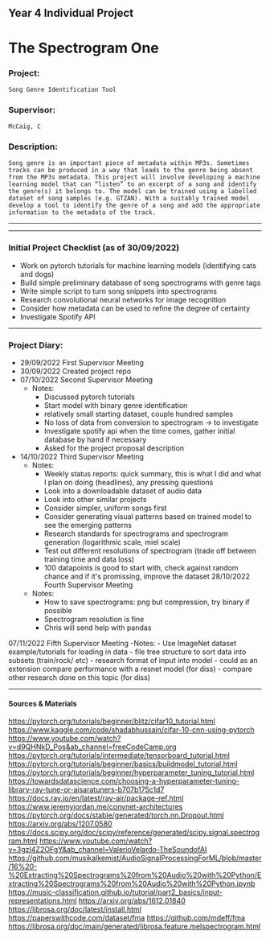 ## Year 4 Individual Project

# The Spectrogram One

### Project:
    Song Genre Identification Tool
### Supervisor:
    McCaig, C
### Description:
    Song genre is an important piece of metadata within MP3s. Sometimes tracks can be produced in a way that leads to the genre being absent from the MP3s metadata. This project will involve developing a machine learning model that can “listen” to an excerpt of a song and identify the genre(s) it belongs to. The model can be trained using a labelled dataset of song samples (e.g. GTZAN). With a suitably trained model  develop a tool to identify the genre of a song and add the appropriate information to the metadata of the track.

***



***

### Initial Project Checklist (as of 30/09/2022)
- Work on pytorch tutorials for machine learning models (identifying cats and dogs)
- Build simple preliminary database of song spectrograms with genre tags
- Write simple script to turn song snippets into spectrograms
- Research convolutional neural networks for image recognition
- Consider how metadata can be used to refine the degree of certainty
- Investigate Spotify API


***

### Project Diary:
- 29/09/2022 First Supervisor Meeting
- 30/09/2022 Created project repo
- 07/10/2022 Second Supervisor Meeting
    - Notes:
        - Discussed pytorch tutorials
        - Start model with binary genre identification
        - relatively small starting dataset, couple hundred samples
        - No loss of data from conversion to spectrogram -> to investigate
        - Investigate spotify api when the time comes, gather initial database by hand if necessary
        - Asked for the project proposal description
- 14/10/2022 Third Supervisor Meeting
    - Notes:
        - Weekly status reports: quick summary, this is what I did and what I plan on doing (headlines), any pressing questions 
        - Look into a downloadable dataset of audio data
        - Look into other similar projects
        - Consider simpler, uniform songs first
        - Consider generating visual patterns based on trained model to see the emerging patterns
        - Research standards for spectrograms and spectrogram generation (logarithmic scale, miel scale)
        - Test out different resolutions of spectrogram (trade off between training time and data loss)
        - 100 datapoints is good to start with, check against random chance and if it's promissing, improve the dataset
28/10/2022 Fourth Supervisor Meeting
    - Notes:
        - How to save spectrograms: png but compression, try binary if possible
        - Spectrogram resolution is fine
        - Chris will send help with pandas

07/11/2022 Fifth Supervisor Meeting
    -Notes:
        - Use ImageNet dataset example/tutorials for loading in data
        - file tree structure to sort data into subsets (train/rock/ etc)
        - research format of input into model
        - could as an extension compare performance with a resnet model (for diss)
        - compare other research done on this topic (for diss)


***

#### Sources & Materials

https://pytorch.org/tutorials/beginner/blitz/cifar10_tutorial.html
https://www.kaggle.com/code/shadabhussain/cifar-10-cnn-using-pytorch
https://www.youtube.com/watch?v=d9QHNkD_Pos&ab_channel=freeCodeCamp.org
https://pytorch.org/tutorials/intermediate/tensorboard_tutorial.html
https://pytorch.org/tutorials/beginner/basics/buildmodel_tutorial.html
https://pytorch.org/tutorials/beginner/hyperparameter_tuning_tutorial.html
https://towardsdatascience.com/choosing-a-hyperparameter-tuning-library-ray-tune-or-aisaratuners-b707b175c1d7
https://docs.ray.io/en/latest/ray-air/package-ref.html
https://www.jeremyjordan.me/convnet-architectures
https://pytorch.org/docs/stable/generated/torch.nn.Dropout.html
https://arxiv.org/abs/1207.0580
https://docs.scipy.org/doc/scipy/reference/generated/scipy.signal.spectrogram.html
https://www.youtube.com/watch?v=3gzI4Z2OFgY&ab_channel=ValerioVelardo-TheSoundofAI
https://github.com/musikalkemist/AudioSignalProcessingForML/blob/master/16%20-%20Extracting%20Spectrograms%20from%20Audio%20with%20Python/Extracting%20Spectrograms%20from%20Audio%20with%20Python.ipynb
https://music-classification.github.io/tutorial/part2_basics/input-representations.html
https://arxiv.org/abs/1612.01840
https://librosa.org/doc/latest/install.html
https://paperswithcode.com/dataset/fma
https://github.com/mdeff/fma
https://librosa.org/doc/main/generated/librosa.feature.melspectrogram.html
